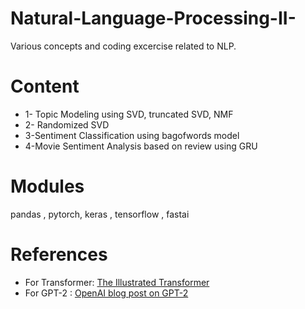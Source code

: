 # Natural-Language-Processing-II-

Various concepts and coding excercise related to NLP.

# Content

- 1- Topic Modeling using SVD, truncated SVD, NMF
- 2- Randomized SVD
- 3-Sentiment Classification using bagofwords model
- 4-Movie Sentiment Analysis based on review using GRU

# Modules

pandas , pytorch, keras , tensorflow , fastai

# References

- For Transformer: [The Illustrated Transformer](http://jalammar.github.io/illustrated-transformer/)
- For GPT-2 : [OpenAI blog post on GPT-2](https://openai.com/blog/better-language-models/)

